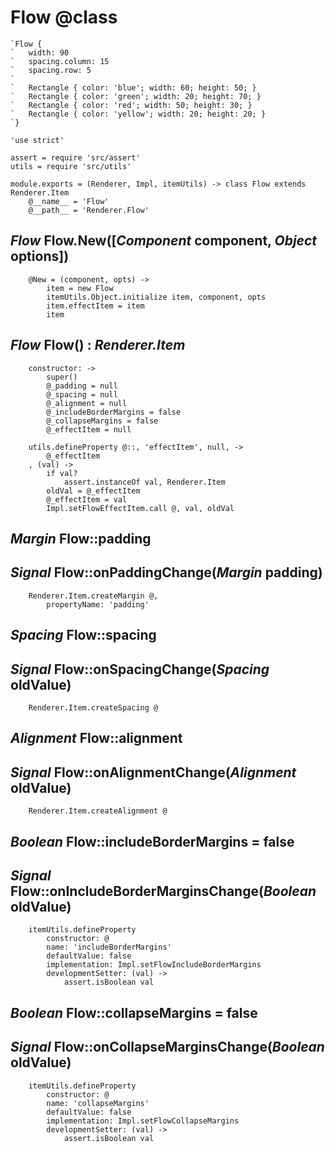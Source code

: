 Flow @class
===========

```nml
`Flow {
`   width: 90
`   spacing.column: 15
`   spacing.row: 5
`
`   Rectangle { color: 'blue'; width: 60; height: 50; }
`   Rectangle { color: 'green'; width: 20; height: 70; }
`   Rectangle { color: 'red'; width: 50; height: 30; }
`   Rectangle { color: 'yellow'; width: 20; height: 20; }
`}
```

    'use strict'

    assert = require 'src/assert'
    utils = require 'src/utils'

    module.exports = (Renderer, Impl, itemUtils) -> class Flow extends Renderer.Item
        @__name__ = 'Flow'
        @__path__ = 'Renderer.Flow'

*Flow* Flow.New([*Component* component, *Object* options])
----------------------------------------------------------

        @New = (component, opts) ->
            item = new Flow
            itemUtils.Object.initialize item, component, opts
            item.effectItem = item
            item

*Flow* Flow() : *Renderer.Item*
-------------------------------

        constructor: ->
            super()
            @_padding = null
            @_spacing = null
            @_alignment = null
            @_includeBorderMargins = false
            @_collapseMargins = false
            @_effectItem = null

        utils.defineProperty @::, 'effectItem', null, ->
            @_effectItem
        , (val) ->
            if val?
                assert.instanceOf val, Renderer.Item
            oldVal = @_effectItem
            @_effectItem = val
            Impl.setFlowEffectItem.call @, val, oldVal

*Margin* Flow::padding
----------------------

## *Signal* Flow::onPaddingChange(*Margin* padding)

        Renderer.Item.createMargin @,
            propertyName: 'padding'

*Spacing* Flow::spacing
-----------------------

## *Signal* Flow::onSpacingChange(*Spacing* oldValue)

        Renderer.Item.createSpacing @

*Alignment* Flow::alignment
---------------------------

## *Signal* Flow::onAlignmentChange(*Alignment* oldValue)

        Renderer.Item.createAlignment @

*Boolean* Flow::includeBorderMargins = false
-------------------------------------------

## *Signal* Flow::onIncludeBorderMarginsChange(*Boolean* oldValue)

        itemUtils.defineProperty
            constructor: @
            name: 'includeBorderMargins'
            defaultValue: false
            implementation: Impl.setFlowIncludeBorderMargins
            developmentSetter: (val) ->
                assert.isBoolean val


*Boolean* Flow::collapseMargins = false
---------------------------------------

## *Signal* Flow::onCollapseMarginsChange(*Boolean* oldValue)

        itemUtils.defineProperty
            constructor: @
            name: 'collapseMargins'
            defaultValue: false
            implementation: Impl.setFlowCollapseMargins
            developmentSetter: (val) ->
                assert.isBoolean val
